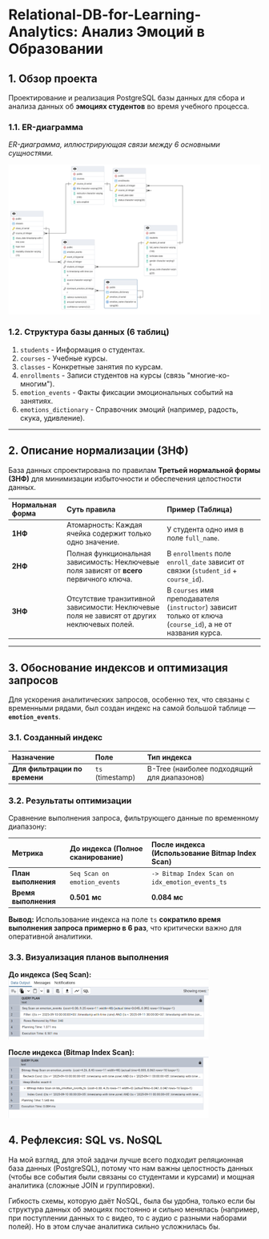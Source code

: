 # Relational-DB-for-Learning-Analytics: Анализ Эмоций в Образовании

## 1. Обзор проекта
Проектирование и реализация PostgreSQL базы данных для сбора и анализа данных об **эмоциях студентов** во время учебного процесса. 

### 1.1. ER-диаграмма
*ER-диаграмма, иллюстрирующая связи между 6 основными сущностями.*

<img src="images/er.pgerd.png" alt="ER-диаграмма базы данных" width="600"/>

### 1.2. Структура базы данных (6 таблиц)

1.  `students` - Информация о студентах.
2.  `courses` - Учебные курсы.
3.  `classes` - Конкретные занятия по курсам.
4.  `enrollments` - Записи студентов на курсы (связь "многие-ко-многим").
5.  `emotion_events` - Факты фиксации эмоциональных событий на занятиях.
6.  `emotions_dictionary` - Справочник эмоций (например, радость, скука, удивление).

---

## 2. Описание нормализации (3НФ)

База данных спроектирована по правилам **Третьей нормальной формы (3НФ)** для минимизации избыточности и обеспечения целостности данных.

| Нормальная форма | Суть правила | Пример (Таблица) |
| :--- | :--- | :--- |
| **1НФ** | Атомарность: Каждая ячейка содержит только одно значение. | У студента одно имя в поле `full_name`. |
| **2НФ** | Полная функциональная зависимость: Неключевые поля зависят от **всего** первичного ключа. | В `enrollments` поле `enroll_date` зависит от связки (`student_id` + `course_id`). |
| **3НФ** | Отсутствие транзитивной зависимости: Неключевые поля не зависят от других неключевых полей. | В `courses` имя преподавателя (`instructor`) зависит только от ключа (`course_id`), а не от названия курса. |

---

## 3. Обоснование индексов и оптимизация запросов

Для ускорения аналитических запросов, особенно тех, что связаны с временными рядами, был создан индекс на самой большой таблице — **`emotion_events`**.

### 3.1. Созданный индекс

| Назначение | Поле | Тип индекса |
| :--- | :--- | :--- |
| **Для фильтрации по времени** | `ts` (timestamp) | B-Tree (наиболее подходящий для диапазонов) |

### 3.2. Результаты оптимизации

Сравнение выполнения запроса, фильтрующего данные по временному диапазону:

| Метрика | До индекса (Полное сканирование) | После индекса (Использование Bitmap Index Scan) |
| :--- | :--- | :--- |
| **План выполнения** | `Seq Scan on emotion_events` | `-> Bitmap Index Scan on idx_emotion_events_ts` |
| **Время выполнения** | **0.501 мс** | **0.084 мс** |

**Вывод:** Использование индекса на поле `ts` **сократило время выполнения запроса примерно в 6 раз**, что критически важно для оперативной аналитики.

### 3.3. Визуализация планов выполнения

**До индекса (Seq Scan):**
<img src="images/before_1.png" alt="План выполнения до индексирования" width="400"/>

**После индекса (Bitmap Index Scan):**
<img src="images/after_1.png" alt="План выполнения после индексирования" width="400"/>


## 4. Рефлексия: SQL vs. NoSQL
На мой взгляд, для этой задачи лучше всего подходит реляционная база данных (PostgreSQL), потому что нам важны целостность данных (чтобы все события были связаны со студентами и курсами) и мощная аналитика (сложные JOIN и группировки).

Гибкость схемы, которую даёт NoSQL, была бы удобна, только если бы структура данных об эмоциях постоянно и сильно менялась (например, при поступлении данных то с видео, то с аудио с разными наборами полей). Но в этом случае аналитика сильно усложнилась бы.

